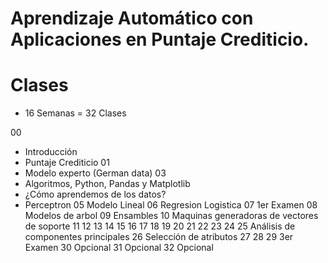 # Aprendizaje Automático con Aplicaciones en Puntaje Crediticio.

# Clases
+ 16 Semanas = 32 Clases

00 
+ Introducción
+ Puntaje Crediticio
01 
+ Modelo experto (German data)
03
+ Algoritmos, Python, Pandas y Matplotlib
+ ¿Cómo aprendemos de los datos?
+ Perceptron
05 Modelo Lineal
06 Regresion Logistica
07 1er Examen
08 Modelos de arbol
09 Ensambles
10 Maquinas generadoras de vectores de soporte
11 
12
13
14
15
16
17
18
19
20
21
22
23
24
25 Análisis de componentes principales
26 Selección de atributos
27
28 
29 3er Examen
30 Opcional
31 Opcional
32 Opcional
